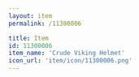 ```yaml
---
layout: item
permalink: /11300006

title: Item
id: 11300006
item_name: 'Crude Viking Helmet'
icon_url: 'item/icon/11300006.png'
---
```

